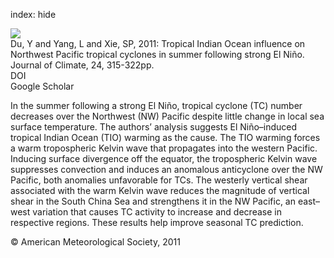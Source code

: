 index: hide

<div class="Citation">
    <div class="Citation-thumb CitationThumb-linked"  data-href="https://doi.org/10.1175/2010jcli3890.1">
      <img src="https://static.claimspace.cloud/climate-study-static/refs/thumbs/14/Du_et_al_2011-thumb.png" />
    </div>

  <div class="Citation-body">
    <div class="Citation-text">Du, Y and Yang, L and Xie, SP, 2011: Tropical Indian Ocean influence on Northwest Pacific tropical cyclones in summer following strong El Niño. <span class="Article-journal">Journal of Climate, </span><span class="Article-volume">24, </span>315-322pp.</div>
    <div class="Citation-links">
      <div class="CitationLink" data-href="https://doi.org/10.1175/2010jcli3890.1">
        <div class="CitationLink-icon CitationLink-Doi"></div>
        <div class="CitationLink-text">DOI</div>
      </div>
      <div class="CitationLink" data-href="https://scholar.google.com/scholar?q=10.1175/2010jcli3890.1">
        <div class="CitationLink-icon CitationLink-Scholar"></div>
        <div class="CitationLink-text">Google Scholar</div>
      </div>
    </div>
  </div>
</div>

In the summer following a strong El Niño, tropical cyclone (TC) number decreases over the Northwest (NW) Pacific despite little change in local sea surface temperature. The authors’ analysis suggests El Niño–induced tropical Indian Ocean (TIO) warming as the cause. The TIO warming forces a warm tropospheric Kelvin wave that propagates into the western Pacific. Inducing surface divergence off the equator, the tropospheric Kelvin wave suppresses convection and induces an anomalous anticyclone over the NW Pacific, both anomalies unfavorable for TCs. The westerly vertical shear associated with the warm Kelvin wave reduces the magnitude of vertical shear in the South China Sea and strengthens it in the NW Pacific, an east–west variation that causes TC activity to increase and decrease in respective regions. These results help improve seasonal TC prediction.

<div class="Citation-copy">
&copy; American Meteorological Society, 2011
</div>